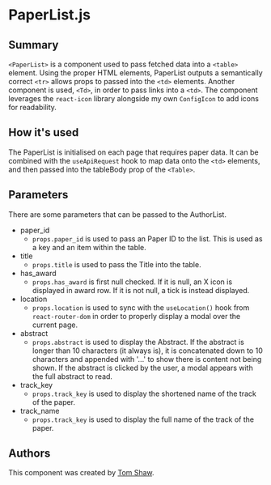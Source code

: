 # PaperList.js

## Summary
`<PaperList>` is a component used to pass fetched data into a `<table>` element. Using the proper HTML elements, PaperList outputs a semantically correct `<tr>` allows props to passed into the `<td>` elements. Another component is used, `<Td>`, in order to pass links into a `<td>`. The component leverages the `react-icon` library alongside my own `ConfigIcon` to add icons for readability.

## How it's used
The PaperList is initialised on each page that requires paper data. It can be combined with the `useApiRequest` hook to map data onto the `<td>` elements, and then passed into the tableBody prop of the `<Table>`.

## Parameters
There are some parameters that can be passed to the AuthorList.
* paper_id
    * `props.paper_id` is used to pass an Paper ID to the list. This is used as a key and an item within the table.
* title 
    * `props.title` is used to pass the Title into the table.
* has_award
    * `props.has_award` is first null checked. If it is null, an X icon is displayed in award row. If it is not null, a tick is instead displayed.
* location
    * `props.location` is used to sync with the `useLocation()` hook from `react-router-dom` in order to properly display a modal over the current page.
* abstract
    * `props.abstract` is used to display the Abstract. If the abstract is longer than 10 characters (it always is), it is concatenated down to 10 characters and appended with '...' to show there is content not being shown. If the abstract is clicked by the user, a modal appears with the full abstract to read.
* track_key
    * `props.track_key` is used to display the shortened name of the track of the paper.
* track_name
    * `props.track_key` is used to display the full name of the track of the paper.

## Authors

This component was created by [Tom Shaw](https://github.com/tomshaw650).